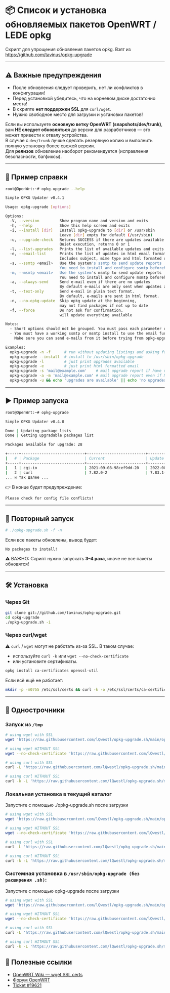 # 📦 Список и установка обновляемых пакетов OpenWRT / LEDE opkg

Скрипт для упрощения обновления пакетов opkg. Взят из https://github.com/tavinus/opkg-upgrade

---

## ⚠️ Важные предупреждения

- После обновления следует проверить, нет ли конфликтов в конфигурации!  
- Перед установкой убедитесь, что на корневом диске достаточно места!  
- В скрипте **нет поддержки SSL** для `curl/wget`.  
- Нужно свободное место для загрузки и установки пакетов!  

Если вы используете **основную ветку OpenWRT (snapshots/dev/trunk)**, вам **НЕ следует обновляться** до версии для разработчиков — это может привести к отвалу устройства.  
В случае с `dev/trunk` лучше сделать резервную копию и выполнить полную установку более свежей версии.  
Для **релизов** обновление наоборот рекомендуется (исправления безопасности, багфиксы).

---

## 📖 Пример справки

```bash
root@OpenWrt:~# opkg-upgrade --help

Simple OPKG Updater v0.4.1

Usage: opkg-upgrade [options]

Options:
  -V, --version         Show program name and version and exits
  -h, --help            Show this help screen and exits
  -i, --install [dir]   Install opkg-upgrade to [dir] or /usr/sbin
                        Leave [dir] empty for default (/usr/sbin)
  -u, --upgrade-check   Returns SUCCESS if there are updates available
                        Quiet execution, returns 0 or 1
  -l, --list-upgrades   Prints the list of available updates and exits
  -e, --email-list      Prints the list of updates in html email format
                        Includes subject, mime type and html formated data
  -s, --ssmtp <email>   Use the system's ssmtp to send update reports
                        You need to install and configure ssmtp beforehand
  -m, --msmtp <email>   Use the system's msmtp to send update reports
                        You need to install and configure msmtp beforehand
  -a, --always-send     Send e-mail even if there are no updates
                        By default e-mails are only sent when updates are available
  -t, --text-only       Send e-mail in plain text format.
                        By default, e-mails are sent in html format.
  -n, --no-opkg-update  Skip opkg update at the beginning,
                        may not find packages if not up to date
  -f, --force           Do not ask for confirmation,
                        will update everything available

Notes:
  - Short options should not be grouped. You must pass each parameter on its own.
  - You must have a working ssmtp or msmtp install to use the email functionality.
    Make sure you can send e-mails from it before trying from opkg-upgrade.

Examples:
  opkg-upgrade -n -f      # run without updating listings and asking for upgrade
  opkg-upgrade --install  # install to /usr/sbin/opkg-upgrade
  opkg-upgrade -l         # just print upgrades available
  opkg-upgrade -e         # just print html formatted email
  opkg-upgrade -s 'mail@example.com'    # mail upgrade report if have updates
  opkg-upgrade -a -m 'mail@example.com' # mail upgrade report even if NO updates
  opkg-upgrade -u && echo 'upgrades are available' || echo 'no upgrades available'
```

---

## ▶️ Пример запуска

```bash
root@OpenWrt:~# opkg-upgrade

Simple OPKG Updater v0.4.0

Done | Updating package lists
Done | Getting upgradable packages list

Packages available for upgrade: 28

+-----+----------------------------+--------------------------+--------------------------+
|   # | Package                    | Current                  | Update                   |
+-----+----------------------------+--------------------------+--------------------------+
|   1 | cgi-io                     | 2021-09-08-98cef9dd-20   | 2022-08-10-901b0f04-21   |
|   2 | curl                       | 7.82.0-2                 | 7.83.1-4.1               |
... и так далее ...
```

👉 В конце будет предупреждение:
```
Please check for config file conflicts!
```

---

## 🔁 Повторный запуск

```bash
# ./opkg-upgrade.sh -f -n
```

Если все пакеты обновлены, вывод будет:
```
No packages to install!
```

⚠️ ВАЖНО: Скрипт нужно запускать **3–4 раза**, иначе не все пакеты обновятся!

---

## 🛠️ Установка

### Через Git
```bash
git clone git://github.com/tavinus/opkg-upgrade.git
cd opkg-upgrade
./opkg-upgrade.sh -i
```

### Через curl/wget
⚠️ `curl` / `wget` могут не работать из-за SSL. В таком случае:
- используйте `curl -k` или `wget --no-check-certificate`
- или установите сертификаты.

```bash
opkg install ca-certificates openssl-util
```

Если всё ещё не работает:
```bash
mkdir -p -m0755 /etc/ssl/certs && curl -k -o /etc/ssl/certs/ca-certificates.crt -L http://curl.haxx.se/ca/cacert.pem
```

---

## 📌 Однострочники

### Запуск из `/tmp`
```bash
# using wget with SSL
wget 'https://raw.githubusercontent.com/lQwestl/opkg-upgrade.sh/main/opkg-upgrade.sh' -O "/tmp/opkg-upgrade.sh" && chmod 755 "/tmp/opkg-upgrade.sh" && /tmp/opkg-upgrade.sh

# using wget WITHOUT SSL
wget --no-check-certificate 'https://raw.githubusercontent.com/lQwestl/opkg-upgrade.sh/main/opkg-upgrade.sh' -O "/tmp/opkg-upgrade.sh" && chmod 755 "/tmp/opkg-upgrade.sh" && /tmp/opkg-upgrade.sh

# using curl with SSL
curl -L 'https://raw.githubusercontent.com/lQwestl/opkg-upgrade.sh/main/opkg-upgrade.sh' -o "/tmp/opkg-upgrade.sh" && chmod 755 "/tmp/opkg-upgrade.sh" && /tmp/opkg-upgrade.sh

# using curl WITHOUT SSL
curl -k -L 'https://raw.githubusercontent.com/lQwestl/opkg-upgrade.sh/main/opkg-upgrade.sh' -o "/tmp/opkg-upgrade.sh" && chmod 755 "/tmp/opkg-upgrade.sh" && /tmp/opkg-upgrade.sh
```

### Локальная установка в текущий каталог
Запустите с помощью ./opkg-upgrade.sh после загрузки
```bash
# using wget with SSL
wget 'https://raw.githubusercontent.com/lQwestl/opkg-upgrade.sh/main/opkg-upgrade.sh' -O "opkg-upgrade.sh" && chmod 755 "opkg-upgrade.sh"

# using wget WITHOUT SSL
wget --no-check-certificate 'https://raw.githubusercontent.com/lQwestl/opkg-upgrade.sh/main/opkg-upgrade.sh' -O "opkg-upgrade.sh" && chmod 755 "opkg-upgrade.sh"

# using curl with SSL
curl -L 'https://raw.githubusercontent.com/lQwestl/opkg-upgrade.sh/main/opkg-upgrade.sh' -o "opkg-upgrade.sh" && chmod 755 "opkg-upgrade.sh"

# using curl WITHOUT SSL
curl -k -L 'https://raw.githubusercontent.com/lQwestl/opkg-upgrade.sh/main/opkg-upgrade.sh' -o "opkg-upgrade.sh" && chmod 755 "opkg-upgrade.sh"
```

### Системная установка в `/usr/sbin/opkg-upgrade (без расширения .sh)`:
Запустите с помощью opkg-upgrade после загрузки
```bash
# using wget with SSL
wget 'https://raw.githubusercontent.com/lQwestl/opkg-upgrade.sh/main/opkg-upgrade.sh' -O "/usr/sbin/opkg-upgrade" && chmod 755 "/usr/sbin/opkg-upgrade"

# using wget WITHOUT SSL
wget --no-check-certificate 'https://raw.githubusercontent.com/lQwestl/opkg-upgrade.sh/main/opkg-upgrade.sh' -O "/usr/sbin/opkg-upgrade" && chmod 755 "/usr/sbin/opkg-upgrade"

# using curl with SSL
curl -L 'https://raw.githubusercontent.com/lQwestl/opkg-upgrade.sh/main/opkg-upgrade.sh' -o "/usr/sbin/opkg-upgrade" && chmod 755 "/usr/sbin/opkg-upgrade"

# using curl WITHOUT SSL
curl -k -L 'https://raw.githubusercontent.com/lQwestl/opkg-upgrade.sh/main/opkg-upgrade.sh' -o "/usr/sbin/opkg-upgrade" && chmod 755 "/usr/sbin/opkg-upgrade"
```
## 🔗 Полезные ссылки

- [OpenWRT Wiki — wget SSL certs](https://wiki.openwrt.org/doc/howto/wget-ssl-certs)  
- [Форум OpenWRT](https://forum.openwrt.org/viewtopic.php?pid=284368#p284368)  
- [Ticket #19621](https://dev.openwrt.org/ticket/19621)  

